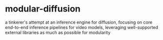 # modular-diffusion
a tinkerer's attempt at an inference engine for diffusion, focusing on core end-to-end inference pipelines for video models, leveraging well-supported external libraries as much as possible for modularity
